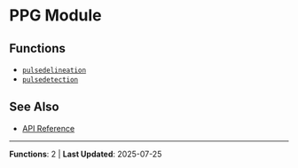 # PPG Module

## Functions

- [`pulsedelineation`](pulsedelineation.md)
- [`pulsedetection`](pulsedetection.md)

## See Also

- [API Reference](../README.md)

---

**Functions**: 2 | **Last Updated**: 2025-07-25

